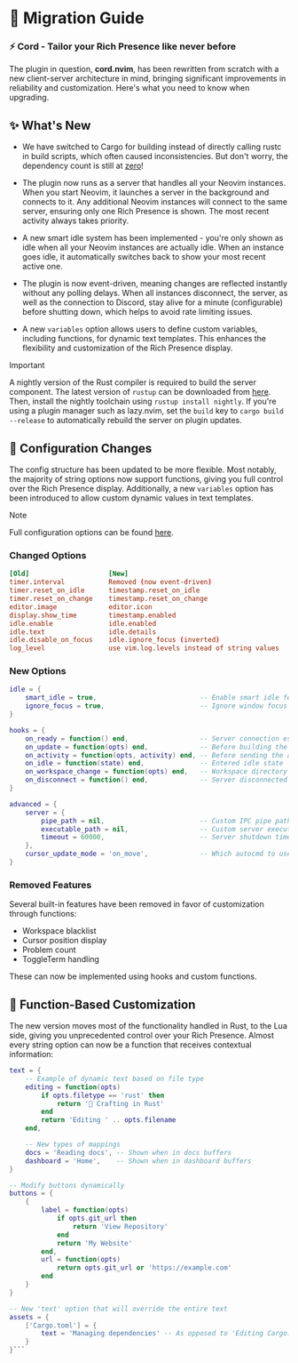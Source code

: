 # 📖 Migration Guide

### **⚡ Cord - Tailor your Rich Presence like never before**

The plugin in question, **cord.nvim**, has been rewritten from scratch with a new client-server architecture in mind, bringing significant improvements in reliability and customization. Here's what you need to know when upgrading.

## ✨ What's New

- We have switched to Cargo for building instead of directly calling rustc in build scripts, which often caused inconsistencies. But don't worry, the dependency count is still at [zero](../Cargo.toml)!

- The plugin now runs as a server that handles all your Neovim instances. When you start Neovim, it launches a server in the background and connects to it. Any additional Neovim instances will connect to the same server, ensuring only one Rich Presence is shown. The most recent activity always takes priority.

- A new smart idle system has been implemented - you're only shown as idle when all your Neovim instances are actually idle. When an instance goes idle, it automatically switches back to show your most recent active one.

- The plugin is now event-driven, meaning changes are reflected instantly without any polling delays. When all instances disconnect, the server, as well as the connection to Discord, stay alive for a minute (configurable) before shutting down, which helps to avoid rate limiting issues.

- A new `variables` option allows users to define custom variables, including functions, for dynamic text templates. This enhances the flexibility and customization of the Rich Presence display.

> [!IMPORTANT]
> A nightly version of the Rust compiler is required to build the server component. The latest version of `rustup` can be downloaded from [here](https://rustup.rs/). Then, install the nightly toolchain using `rustup install nightly`.
> If you're using a plugin manager such as lazy.nvim, set the `build` key to `cargo build --release` to automatically rebuild the server on plugin updates.

## 🔧 Configuration Changes

The config structure has been updated to be more flexible. Most notably, the majority of string options now support functions, giving you full control over the Rich Presence display. Additionally, a new `variables` option has been introduced to allow custom dynamic values in text templates.

> [!NOTE]
> Full configuration options can be found [here](CONFIGURATION.md).

### Changed Options
```toml
[Old]                    [New]
timer.interval           Removed (now event-driven)
timer.reset_on_idle      timestamp.reset_on_idle
timer.reset_on_change    timestamp.reset_on_change
editor.image             editor.icon
display.show_time        timestamp.enabled
idle.enable              idle.enabled
idle.text                idle.details
idle.disable_on_focus    idle.ignore_focus (inverted)
log_level                use vim.log.levels instead of string values
```

### New Options
```lua
idle = {
    smart_idle = true,                          -- Enable smart idle feature
    ignore_focus = true,                        -- Ignore window focus for idle state
}

hooks = {
    on_ready = function() end,                  -- Server connection established
    on_update = function(opts) end,             -- Before building the activity
    on_activity = function(opts, activity) end, -- Before sending the activity
    on_idle = function(state) end,              -- Entered idle state
    on_workspace_change = function(opts) end,   -- Workspace directory changed
    on_disconnect = function() end,             -- Server disconnected
}

advanced = {
    server = {
        pipe_path = nil,                        -- Custom IPC pipe path for the server
        executable_path = nil,                  -- Custom server executable path
        timeout = 60000,                        -- Server shutdown timeout (ms)
    },
    cursor_update_mode = 'on_move',             -- Which autocmd to use for cursor updates. One of 'on_move' or 'on_hold' or 'none'
}
```

### Removed Features
Several built-in features have been removed in favor of customization through functions:
- Workspace blacklist
- Cursor position display
- Problem count
- ToggleTerm handling

These can now be implemented using hooks and custom functions.

## 🎨 Function-Based Customization

The new version moves most of the functionality handled in Rust, to the Lua side, giving you unprecedented control over your Rich Presence. Almost every string option can now be a function that receives contextual information:

```lua
text = {
    -- Example of dynamic text based on file type
    editing = function(opts)
        if opts.filetype == 'rust' then
            return '🦀 Crafting in Rust'
        end
        return 'Editing ' .. opts.filename
    end,

    -- New types of mappings
    docs = 'Reading docs', -- Shown when in docs buffers
    dashboard = 'Home',    -- Shown when in dashboard buffers
}

-- Modify buttons dynamically
buttons = {
    {
        label = function(opts)
            if opts.git_url then
                return 'View Repository'
            end
            return 'My Website'
        end,
        url = function(opts)
            return opts.git_url or 'https://example.com'
        end
    }
}

-- New 'text' option that will override the entire text
assets = {
    ['Cargo.toml'] = {
        text = 'Managing dependencies' -- As opposed to 'Editing Cargo.toml'
    }
}```